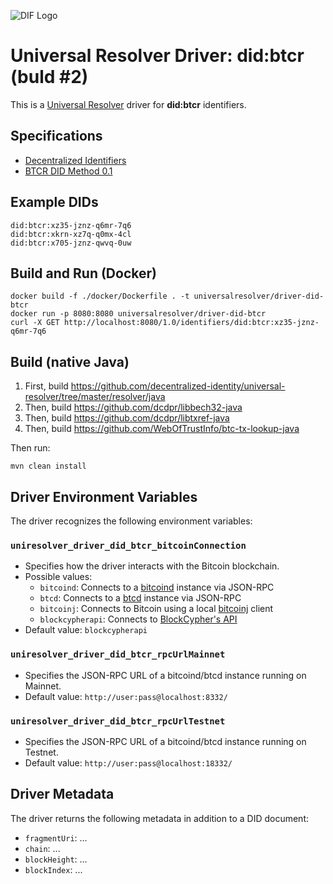 ![DIF Logo](https://raw.githubusercontent.com/decentralized-identity/decentralized-identity.github.io/master/images/logo-small.png)

# Universal Resolver Driver: did:btcr (buld #2)

This is a [Universal Resolver](https://github.com/decentralized-identity/universal-resolver/) driver for **did:btcr** identifiers.

## Specifications

* [Decentralized Identifiers](https://w3c-ccg.github.io/did-spec/)
* [BTCR DID Method 0.1](https://w3c-ccg.github.io/didm-btcr)

## Example DIDs

```
did:btcr:xz35-jznz-q6mr-7q6
did:btcr:xkrn-xz7q-q0mx-4cl
did:btcr:x705-jznz-qwvq-0uw
```

## Build and Run (Docker)

```
docker build -f ./docker/Dockerfile . -t universalresolver/driver-did-btcr
docker run -p 8080:8080 universalresolver/driver-did-btcr
curl -X GET http://localhost:8080/1.0/identifiers/did:btcr:xz35-jznz-q6mr-7q6
```

## Build (native Java)

 1. First, build https://github.com/decentralized-identity/universal-resolver/tree/master/resolver/java
 1. Then, build https://github.com/dcdpr/libbech32-java
 1. Then, build https://github.com/dcdpr/libtxref-java
 1. Then, build https://github.com/WebOfTrustInfo/btc-tx-lookup-java

Then run:

	mvn clean install

## Driver Environment Variables

The driver recognizes the following environment variables:

### `uniresolver_driver_did_btcr_bitcoinConnection`

 * Specifies how the driver interacts with the Bitcoin blockchain.
 * Possible values: 
   * `bitcoind`: Connects to a [bitcoind](https://bitcoin.org/en/full-node) instance via JSON-RPC
   * `btcd`: Connects to a [btcd](https://github.com/btcsuite/btcd) instance via JSON-RPC
   * `bitcoinj`: Connects to Bitcoin using a local [bitcoinj](https://bitcoinj.github.io/) client
   * `blockcypherapi`: Connects to [BlockCypher's API](https://www.blockcypher.com/dev/bitcoin/)
 * Default value: `blockcypherapi`

### `uniresolver_driver_did_btcr_rpcUrlMainnet`

 * Specifies the JSON-RPC URL of a bitcoind/btcd instance running on Mainnet.
 * Default value: `http://user:pass@localhost:8332/`

### `uniresolver_driver_did_btcr_rpcUrlTestnet`

 * Specifies the JSON-RPC URL of a bitcoind/btcd instance running on Testnet.
 * Default value: `http://user:pass@localhost:18332/`

## Driver Metadata

The driver returns the following metadata in addition to a DID document:

* `fragmentUri`: ...
* `chain`: ...
* `blockHeight`: ...
* `blockIndex`: ...
